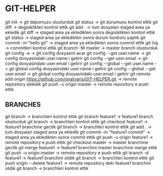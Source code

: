 # GIT-HELPER


git init -> git depomuzu olusturduk
git status -> git durumunu kontrol ettik
git diff -> degisiklikleri kontrol ettik
git add . -> tum dosyalari staged area ya ekledik
git diff -> staged area ya ekledikten sonra degisiklikleri kontrol ettik
git status -> staged area ya ekledikten sonra durum kontrolu yaptik
git commit -m "hello git" -> staged area ya ekledikten sonra commit ettik
git log -> commitleri kontrol ettik
git branch -M master -> master branch olusturduk
git config -e -> git config dosyasini acar
git config --get user.name -> git config dosyasindaki user.name i getirir
git config --get user.email -> git config dosyasindaki user.email i getirir
git config --global --get user.name -> git global config dosyasindaki user.name i getirir
git config --global --get user.email -> git global config dosyasindaki user.email i getirir
git remote add origin https://github.com/onatvaris/GIT-HELPER.git -> remote repository ekledik
git push -u origin master -> remote repository e push ettik

## BRANCHES ##
git branch -> branchleri kontrol ettik
git branch feature1 -> feature1 branch olusturduk
git branch -> branchleri kontrol ettik
git checkout feature1 -> feature1 branchine gectik
git branch -> branchleri kontrol ettik
git add . -> tum dosyalari staged area ya ekledik
git commit -m "feature1 commit" -> staged area ya ekledikten sonra commit ettik
git push -u origin feature1 -> remote repository e push ettik
git checkout master -> master branchine gectik
git merge feature1 -> feature1 branchini master branchine merge ettik
git push -u origin master -> remote repository e push ettik
git branch -d feature1 -> feature1 branchini sildik
git branch -> branchleri kontrol ettik
git push origin --delete feature1 -> remote repository deki feature1 branchini sildik
git branch -> branchleri kontrol ettik

